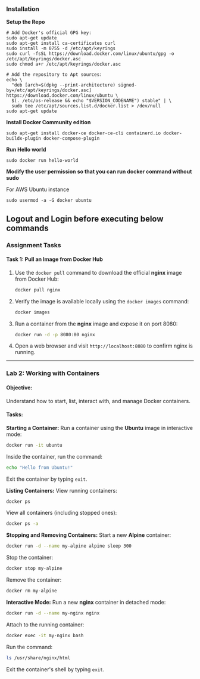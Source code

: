 ### Installation

**Setup the Repo**
```
# Add Docker's official GPG key:
sudo apt-get update
sudo apt-get install ca-certificates curl
sudo install -m 0755 -d /etc/apt/keyrings
sudo curl -fsSL https://download.docker.com/linux/ubuntu/gpg -o /etc/apt/keyrings/docker.asc
sudo chmod a+r /etc/apt/keyrings/docker.asc

# Add the repository to Apt sources:
echo \
  "deb [arch=$(dpkg --print-architecture) signed-by=/etc/apt/keyrings/docker.asc] https://download.docker.com/linux/ubuntu \
  $(. /etc/os-release && echo "$VERSION_CODENAME") stable" | \
  sudo tee /etc/apt/sources.list.d/docker.list > /dev/null
sudo apt-get update
```

**Install Docker Community edition**
```
sudo apt-get install docker-ce docker-ce-cli containerd.io docker-buildx-plugin docker-compose-plugin
```

**Run Hello world**
```
sudo docker run hello-world
```
**Modify the user permission so that you can run docker command without sudo**

For AWS Ubuntu instance
```
sudo usermod -a -G docker ubuntu
```
Logout and Login before executing below commands
---

### **Assignment Tasks**

#### **Task 1: Pull an Image from Docker Hub**
1. Use the `docker pull` command to download the official **nginx** image from Docker Hub:
   ```bash
   docker pull nginx
   ```
2. Verify the image is available locally using the `docker images` command:
   ```bash
   docker images
   ```
3. Run a container from the **nginx** image and expose it on port 8080:
   ```bash
   docker run -d -p 8080:80 nginx
   ```
4. Open a web browser and visit `http://localhost:8080` to confirm nginx is running.

---
### **Lab 2: Working with Containers**

#### **Objective:**
Understand how to start, list, interact with, and manage Docker containers.

#### **Tasks:**

**Starting a Container:**
Run a container using the **Ubuntu** image in interactive mode:
  ```bash
  docker run -it ubuntu
  ```
Inside the container, run the command:
  ```bash
  echo "Hello from Ubuntu!"
  ```
Exit the container by typing `exit`.

**Listing Containers:**
View running containers:
  ```bash
  docker ps
  ```
View all containers (including stopped ones):
  ```bash
  docker ps -a
  ```

**Stopping and Removing Containers:**
Start a new **Alpine** container:
  ```bash
  docker run -d --name my-alpine alpine sleep 300
  ```
Stop the container:
  ```bash
  docker stop my-alpine
  ```
Remove the container:
  ```bash
  docker rm my-alpine
  ```

**Interactive Mode:**
Run a new **nginx** container in detached mode:
  ```bash
  docker run -d --name my-nginx nginx
  ```
Attach to the running container:
  ```bash
  docker exec -it my-nginx bash
  ```
Run the command:
  ```bash
  ls /usr/share/nginx/html
  ```
Exit the container's shell by typing `exit`.

